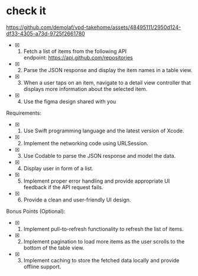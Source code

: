 # check it

https://github.com/demolaf/vpd-takehome/assets/48495111/2950d124-df33-4305-a73d-9725f2661780

- [x] 1. Fetch a list of items from the following API
endpoint: https://api.github.com/repositories
- [x] 2. Parse the JSON response and display the item names in a table view.
- [x] 3. When a user taps on an item, navigate to a detail view controller that
displays more information about the selected item.
- [x] 4. Use the figma design shared with you

Requirements:
- [x] 1. Use Swift programming language and the latest version of Xcode.
- [x] 2. Implement the networking code using URLSession.
- [x] 3. Use Codable to parse the JSON response and model the data.
- [x] 4. Display user in form of a list.
- [x] 5. Implement proper error handling and provide appropriate UI feedback if
the API request fails.
- [x] 6. Provide a clean and user-friendly UI design.

Bonus Points (Optional):
- [x] 1. Implement pull-to-refresh functionality to refresh the list of items.
- [x] 2. Implement pagination to load more items as the user scrolls to the
bottom of the table view.
- [x] 3. Implement caching to store the fetched data locally and provide offline
support.

